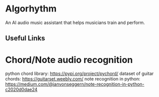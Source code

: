 # Algorhythm
An AI audio music assistant that helps musicians train and perform. 


## Useful Links

# Chord/Note audio recognition
python chord library: https://pypi.org/project/pychord/
dataset of guitar chords: https://guitarset.weebly.com/
note recognition in python: https://medium.com/@ianvonseggern/note-recognition-in-python-c2020d0dae24